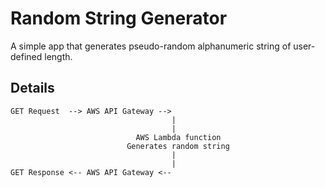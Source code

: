 # Random String Generator

A simple app that generates pseudo-random alphanumeric string of user-defined length.

## Details

```
GET Request  --> AWS API Gateway -->
                                    |
                                    |
                            AWS Lambda function
                          Generates random string
                                    |
                                    |
GET Response <-- AWS API Gateway <--
```

